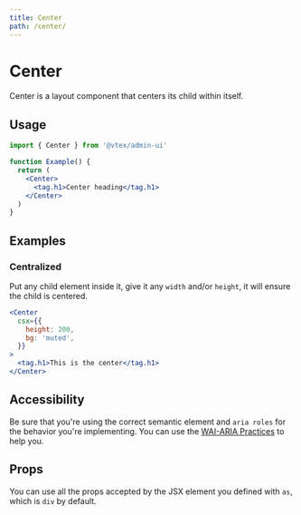 ```yaml
---
title: Center
path: /center/
---
```


# Center

Center is a layout component that centers its child within itself.

## Usage

```jsx isStatic
import { Center } from '@vtex/admin-ui'

function Example() {
  return (
    <Center>
      <tag.h1>Center heading</tag.h1>
    </Center>
  )
}
```

## Examples

### Centralized

Put any child element inside it, give it any `width` and/or `height`, it will ensure the child is centered.

```jsx live
<Center
  csx={{
    height: 200,
    bg: 'muted',
  }}
>
  <tag.h1>This is the center</tag.h1>
</Center>
```

## Accessibility

Be sure that you're using the correct semantic element and `aria roles` for the behavior you're implementing. You can use the [WAI-ARIA Practices](https://www.w3.org/TR/wai-aria-practices/) to help you.

## Props

You can use all the props accepted by the JSX element you defined with `as`, which is `div` by default.
